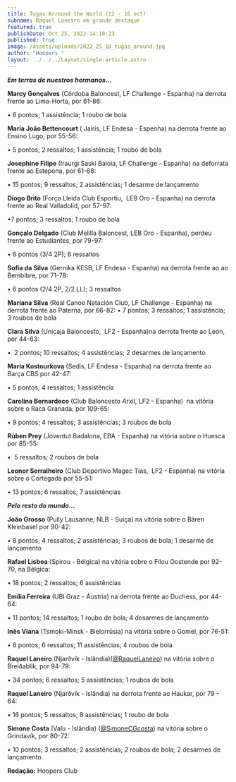 ```yaml
---
title: Tugas Arround the World (12 - 16 oct)
subname: Raquel Laneiro em grande destaque
featured: true
publishDate: Oct 25, 2022-14:10:23
published: true
image: /assets/uploads/2022_25_10_tugas_around.jpg
author: "Hoopers "
layout: ../../../Layout/single-article.astro
---
```

<!--StartFragment-->

***Em terras de nuestros hermanos…***



**Marcy Gonçalves** (Córdoba Baloncest, LF Challenge - Espanha) na derrota frente ao Lima-Horta, por 61-86: 

• 6 pontos; 1 assistência; 1 roubo de bola



**Maria João Bettencourt** ( Jairis, LF Endesa - Espenha) na derrota frente ao Ensino Lugo, por 55-56:

• 5 pontos; 2 ressaltos; 1 assistência; 1 roubo de bola



**Josephine Filipe** (Iraurgi Saski Baloia, LF Challenge - Espanha) na deforrata frente ao Estepona, por 61-68: 

• 15 pontos; 9 ressaltos; 2 assistências; 1 desarme de lançamento



**Diogo Brito** (Força Lleida Club Esportiu,  LEB Oro - Espanha) na derrota frente ao Real Valladolid, por 57-97:

•7 pontos; 3 ressaltos; 1 roubo de bola



**Gonçalo Delgado** (Club Melilla Baloncest, LEB Oro - Espanha), perdeu frente ao Estudiantes, por 79-97:

• 6 pontos (3/4 2P); 6 ressaltos



**Sofia da Silva** (Gernika KESB, LF Endesa - Espanha) na derrota frente ao ao Bembibre, por 71-78:

• 6 pontos (2/4 2P, 2/2 LL); 3 ressaltos



**Mariana Silva** (Real Canoe Natación Club, LF Challenge - Espanha) na derrota frente ao Paterna, por 66-82: • 7 pontos; 3 ressaltos; 1 assistência; 3 roubos de bola



**Clara Silva** (Unicaja Baloncesto,  LF2 - Espanha)na derrota frente ao León, por 44-63:

•  2 pontos; 10 ressaltos; 4 assistências; 2 desarmes de lançamento



**Maria Kostourkova** (Sedis, LF Endesa - Espanha) na derrota frente ao Barça CBS por 42-47:

• 5 pontos; 4 ressaltos; 1 assistência



**Carolina Bernardeco** (Club Baloncesto Arxil, LF2 - Espanha)  na vitória sobre o Raca Granada, por 109-65:

• 9 pontos; 4 ressaltos; 3 assistências; 3 roubos de bola



**Rúben Prey** (Joventut Badalona, EBA - Espanha) na vitória sobre o Huesca por 85-55:

•  5 ressaltos; 2 roubos de bola



**Leonor Serralheiro** (Club Deportivo Magec Tías,  LF2 - Espanha) na vitória sobre o Cortegada por 55-51:

• 13 pontos; 6 ressaltos; 7 assistências



***Pelo resto do mundo…***



**João Grosso** (Pully Lausanne, NLB - Suiça) na vitória sobre o Bären Kleinbasel por 90-42:

• 8 pontos; 4 ressaltos; 2 assistências; 3 roubos de bola; 1 desarme de lançamento



**Rafael Lisboa** (Spirou - Bélgica) na vitória sobre o Filou Oostende por 92-70, na Bélgica:

• 18 pontos; 2 ressaltos; 6 assistências



**Emília Ferreira** (UBI Graz - Áustria) na derrota frente ao Duchess, por 44-64:

• 11 pontos; 14 ressaltos; 1 roubo de bola; 4 desarmes de lançamento

**Inês Viana** (Tsmoki-Minsk - Bielorrúsia) na vitória sobre o Gomel, por 76-51:

• 8 pontos; 6 ressaltos; 11 assistências; 4 roubos de bola



**Raquel Laneiro** (Njarðvík - Islândia)([@RaquelLaneiro](https://twitter.com/RaquelLaneiro)) na vitória sobre o Breiðablik, por 94-79:

• 34 pontos; 6 ressaltos; 5 assistências; 1 roubos de bola

**Raquel Laneiro** (Njarðvík - Islândia) na derrota frente ao Haukar, por 79 - 64: 

• 16 pontos; 5 ressaltos; 8 assistências; 1 roubo de bola



**Simone Costa** (Valu - Islândia) ([@SimoneCGcosta](https://twitter.com/SimoneCGcosta)) na vitória sobre o Grindavík, por 80-72:

• 10 pontos; 3 ressaltos; 2 assistências; 2 roubos de bola; 2 desarmes de lançamento





**R﻿edação:** Hoopers Club 

<!--EndFragment-->